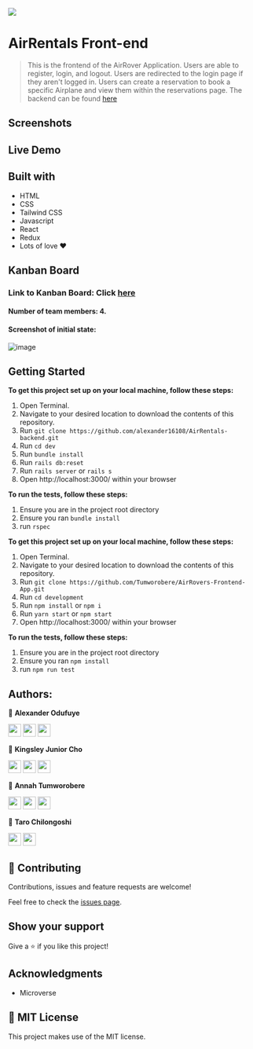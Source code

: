 ![](https://img.shields.io/badge/Microverse-blueviolet)

# AirRentals Front-end
> This is the frontend of the AirRover Application. Users are able to register, login, and logout. Users are redirected to the login page if they aren't logged in. Users can create a reservation to book a specific Airplane and view them within the reservations page. The backend can be found [here](https://github.com/alexander16108/AirRentals-backend)

## Screenshots



## Live Demo

## Built with
- HTML
- CSS
- Tailwind CSS
- Javascript
- React
- Redux
- Lots of love :heart:


## Kanban Board
### Link to Kanban Board: Click [here](https://github.com/alexander16108/AirRentals-backend/projects/1)
#### Number of team members: 4.
#### Screenshot of initial state: 

![image](https://user-images.githubusercontent.com/60612329/165742626-c5e113a2-3060-4f59-b6a0-cd40c49c4c4a.png)


## Getting Started

**To get this project set up on your local machine, follow these steps:**

1. Open Terminal.
2. Navigate to your desired location to download the contents of this repository.
3. Run `git clone https://github.com/alexander16108/AirRentals-backend.git`
4. Run `cd dev`
5. Run `bundle install`
6. Run `rails db:reset`
7. Run `rails server` or `rails s`
8. Open http://localhost:3000/ within your browser

**To run the tests, follow these steps:**

1. Ensure you are in the project root directory
2. Ensure you ran `bundle install`
3. run `rspec`

**To get this project set up on your local machine, follow these steps:**

1. Open Terminal.
2. Navigate to your desired location to download the contents of this repository.
3. Run  `git clone https://github.com/Tumworobere/AirRovers-Frontend-App.git`
4. Run  `cd development`
5. Run `npm install` or `npm i`
6. Run `yarn start` or `npm start`
7. Open http://localhost:3000/ within your browser

**To run the tests, follow these steps:**

1. Ensure you are in the project root directory
2. Ensure you ran `npm install`
3. run `npm run test`


## Authors:

👤 **Alexander Odufuye**

[<code><img height="26" src="https://cdn.iconscout.com/icon/free/png-256/github-153-675523.png"></code>](https://github.com/alexander16108)
[<code><img height="26" src="https://upload.wikimedia.org/wikipedia/commons/thumb/c/c9/Linkedin.svg/1200px-Linkedin.svg.png"></code>](https://www.linkedin.com/in/coderrex/)
 <a href="mailto:alexandermayowa@gmail.com?subject=Sup Alexander?"><img height="26" src="https://cdn.worldvectorlogo.com/logos/official-gmail-icon-2020-.svg"></a>

👤 **Kingsley Junior Cho**

[<code><img height="26" src="https://cdn.iconscout.com/icon/free/png-256/github-153-675523.png"></code>](https://github.com/Kingstalux)
[<code><img height="26" src="https://upload.wikimedia.org/wikipedia/sco/thumb/9/9f/Twitter_bird_logo_2012.svg/1200px-Twitter_bird_logo_2012.svg.png"></code>](https://twitter.com/NguKingsley)
[<code><img height="26" src="https://upload.wikimedia.org/wikipedia/commons/thumb/c/c9/Linkedin.svg/1200px-Linkedin.svg.png"></code>](https://www.linkedin.com/in/ngu-kingsely-junior-cho-974b60136/)
 
 👤 **Annah Tumworobere**

[<code><img height="26" src="https://cdn.iconscout.com/icon/free/png-256/github-153-675523.png"></code>](https://github.com/Tumworobere)
[<code><img height="26" src="https://upload.wikimedia.org/wikipedia/commons/thumb/c/c9/Linkedin.svg/1200px-Linkedin.svg.png"></code>](https://www.linkedin.com/in/annah-tumworobere-6258b443/)
 <a href="mailto:annaht.annah@gmail.com?subject=Sup Annah?"><img height="26" src="https://cdn.worldvectorlogo.com/logos/official-gmail-icon-2020-.svg"></a>
  
 👤 **Taro Chilongoshi**

[<code><img height="26" src="https://cdn.iconscout.com/icon/free/png-256/github-153-675523.png"></code>](https://github.com/Tchilo)
[<code><img height="26" src="https://upload.wikimedia.org/wikipedia/sco/thumb/9/9f/Twitter_bird_logo_2012.svg/1200px-Twitter_bird_logo_2012.svg.png"></code>](https://twitter.com/Tchiloross)

## 🤝 Contributing

Contributions, issues and feature requests are welcome!


Feel free to check the [issues page](https://github.com/Tumworobere/AirRovers-Frontend-App/issues).
## Show your support

Give a ⭐️ if you like this project!

## Acknowledgments

- Microverse

## 📝 MIT License

This project makes use of the MIT license.
